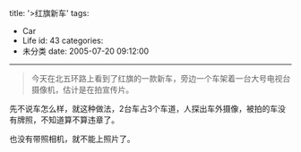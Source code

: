 title: '>红旗新车'
tags:
  - Car
  - Life
id: 43
categories:
  - 未分类
date: 2005-07-20 09:12:00
---

>今天在北五环路上看到了红旗的一款新车，旁边一个车架着一台大号电视台摄像机，估计是在拍宣传片。

先不说车怎么样，就这种做法，2台车占3个车道，人探出车外摄像，被拍的车没有牌照，不知道算不算违章了。

也没有带照相机，就不能上照片了。